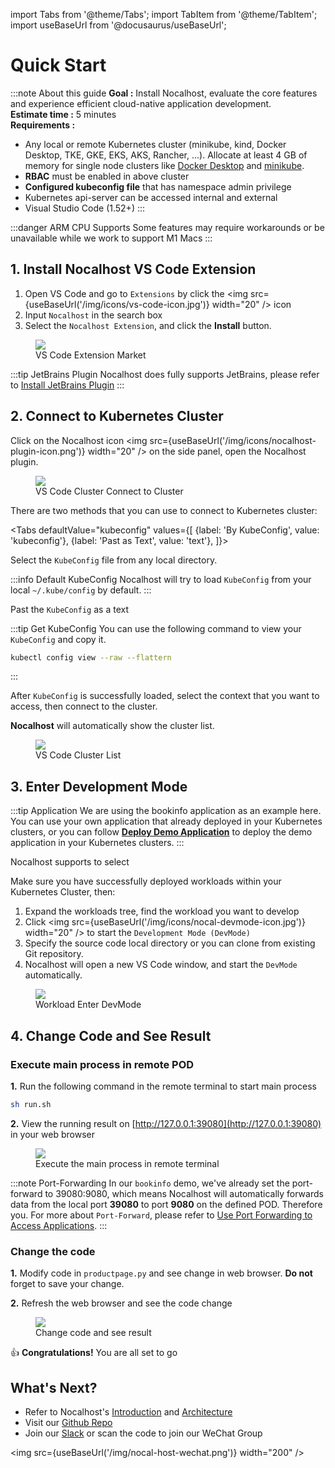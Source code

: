 import Tabs from '@theme/Tabs';
import TabItem from '@theme/TabItem';
import useBaseUrl from '@docusaurus/useBaseUrl';

# Quick Start

:::note About this guide
**Goal :** Install Nocalhost, evaluate the core features and experience efficient cloud-native application development. <br />
**Estimate time :** 5 minutes <br />
**Requirements :**
- Any local or remote Kubernetes cluster (minikube, kind, Docker Desktop, TKE, GKE, EKS, AKS, Rancher, ...). Allocate at least 4 GB of memory for single node clusters like [Docker Desktop](https://docs.docker.com/docker-for-mac/kubernetes/) and [minikube](https://minikube.sigs.k8s.io/docs/start/).
- **RBAC** must be enabled in above cluster
- **Configured kubeconfig file** that has namespace admin privilege
- Kubernetes api-server can be accessed internal and external
- Visual Studio Code (1.52+)
:::

:::danger ARM CPU Supports
Some features may require workarounds or be unavailable while we work to support M1 Macs
:::

## 1. Install Nocalhost VS Code Extension

1. Open VS Code and go to `Extensions` by click the <img src={useBaseUrl('/img/icons/vs-code-icon.jpg')} width="20" /> icon
2. Input `Nocalhost` in the search box
3. Select the `Nocalhost Extension`, and click the **Install** button.

<figure className="img-frame">
  <img className="gif-img" src={useBaseUrl('/img/installation/vscode-market.png')} />
  <figcaption>VS Code Extension Market</figcaption>
</figure>

:::tip JetBrains Plugin
Nocalhost does fully supports JetBrains, please refer to [Install JetBrains Plugin](./installation##install-jetbrains-plugin)
:::

## 2. Connect to Kubernetes Cluster

Click on the Nocalhost icon <img src={useBaseUrl('/img/icons/nocalhost-plugin-icon.png')} width="20" /> on the side panel, open the Nocalhost plugin. 

<figure className="img-frame">
  <img className="gif-img" src={useBaseUrl('/img/installation/vs-plugin.jpg')} />
  <figcaption>VS Code Cluster Connect to Cluster</figcaption>
</figure>

There are two methods that you can use to connect to Kubernetes cluster:

<Tabs
  defaultValue="kubeconfig"
  values={[
    {label: 'By KubeConfig', value: 'kubeconfig'},
    {label: 'Past as Text', value: 'text'},
  ]}>
<TabItem value="kubeconfig">

<p>Select the <code>KubeConfig</code> file from any local directory.</p>

:::info Default KubeConfig
Nocalhost will try to load `KubeConfig` from your local `~/.kube/config` by default.
:::

</TabItem>
  
<TabItem value="text">

<p>Past the <code>KubeConfig</code> as a text</p>

:::tip Get KubeConfig
You can use the following command to view your `KubeConfig` and copy it.

```bash
kubectl config view --raw --flattern
```
:::

</TabItem>
</Tabs>

After `KubeConfig` is successfully loaded, select the context that you want to access, then connect to the cluster.

**Nocalhost** will automatically show the cluster list.

<figure className="img-frame">
  <img className="gif-img" src={useBaseUrl('/img/installation/cluster-list.jpg')} />
  <figcaption>VS Code Cluster List</figcaption>
</figure>

## 3. Enter Development Mode

:::tip Application
We are using the bookinfo application as an example here. You can use your own application that already deployed in your Kubernetes clusters, or you can follow **[Deploy Demo Application](./guides/deploy/deploy-demo)** to deploy the demo application in your Kubernetes clusters.
:::

Nocalhost supports to select 

Make sure you have successfully deployed workloads within your Kubernetes Cluster, then:

1. Expand the workloads tree, find the workload you want to develop
2. Click <img src={useBaseUrl('/img/icons/nocal-devmode-icon.jpg')} width="20" /> to start the `Development Mode (DevMode)`
3. Specify the source code local directory or you can clone from existing Git repository. 
4. Nocalhost will open a new VS Code window, and start the `DevMode` automatically.

<figure className="img-frame">
  <img className="gif-img" src={useBaseUrl('/img/opt/enter-devmode.gif')} />
  <figcaption>Workload Enter DevMode</figcaption>
</figure>

## 4. Change Code and See Result

### Execute main process in remote POD

**1.** Run the following command in the remote terminal to start main process

```bash
sh run.sh
```

**2.** View the running result on [http://127.0.0.1:39080](http://127.0.0.1:39080) in your web browser

<figure className="img-frame">
  <img className="gif-img" src={useBaseUrl('/img/opt/main-process.gif')} />
  <figcaption>Execute the main process in remote terminal</figcaption>
</figure>

:::note Port-Forwarding
In our `bookinfo` demo, we've already set the port-forward to 39080:9080, which means Nocalhost will automatically forwards data from the local port **39080**  to port **9080** on the defined POD. Therefore you. For more about `Port-Forward`, please refer to [Use Port Forwarding to Access Applications](./guides/port-forward).
:::


### Change the code

**1.** Modify code in  `productpage.py` and see change in web browser. **Do not** forget to save your change.

**2.** Refresh the web browser and see the code change

<figure className="img-frame">
  <img className="gif-img" src={useBaseUrl('/img/opt/code-change.gif')} />
  <figcaption>Change code and see result</figcaption>
</figure>

👍 **Congratulations!** You are all set to go

## What's Next?

- Refer to Nocalhost's [Introduction](./concepts/intro) and [Architecture](./concepts/architecture)
- Visit our [Github Repo](https://github.com/nocalhost/nocalhost)
- Join our [Slack](https://nocalhost.slack.com/) or scan the code to join our WeChat Group

<img src={useBaseUrl('/img/nocal-host-wechat.png')} width="200" />